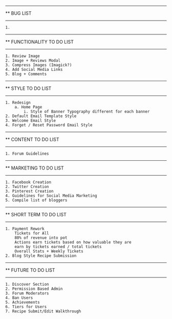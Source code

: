 ****************************************************************************************
**  BUG LIST
****************************************************************************************

    1.

****************************************************************************************
**  FUNCTIONALITY TO DO LIST
****************************************************************************************

    1. Review Image
    2. Image + Reviews Modal
    3. Compress Images (Imagick?)
    4. Add Social Media Links
    5. Blog + Comments

****************************************************************************************
**  STYLE TO DO LIST
****************************************************************************************

    1. Redesign
        a. Home Page
            i. Style of Banner Typography different for each banner
    2. Default Email Template Style
    3. Welcome Email Style
    4. Forget / Reset Password Email Style

****************************************************************************************
**  CONTENT TO DO LIST
****************************************************************************************

    1. Forum Guidelines

****************************************************************************************
**  MARKETING TO DO LIST
****************************************************************************************

    1. Facebook Creation
    2. Twitter Creation
    3. Pinterest Creation
    4. Guidelines for Social Media Marketing
    5. Compile list of bloggers

****************************************************************************************
**  SHORT TERM TO DO LIST
****************************************************************************************

    1. Payment Rework
        Tickets for All
        80% of revenue into pot
        Actions earn tickets based on how valuable they are
        earn by tickets earned / total tickets
        Overall Stats + Weekly Tickets
    2. Blog Style Recipe Submission

****************************************************************************************
**  FUTURE TO DO LIST
****************************************************************************************

    1. Discover Section
    2. Permission Based Admin
    3. Forum Moderators
    4. Ban Users
    5. Achievements
    6. Tiers for Users
    7. Recipe Submit/Edit Walkthrough